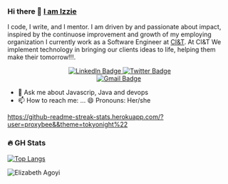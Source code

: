 ### Hi there 👋 [I am Izzie](https://github.com/proxybee/)

I code, I write, and I mentor.
I am driven by and passionate about impact, inspired by the continuose improvement and growth of my employing organization
I currently work as a Software Engineer at [CI&T](https://ciandt.com/us/en-us). At CI&T We implement technology in bringing our clients ideas to life, helping them make their tomorrow!!!.

<div align="center" id="badges">
  <a href="https://www.linkedin.com/in/ellzabethagoyi/">
    <img src="https://img.shields.io/badge/LinkedIn-blue?style=for-the-badge&logo=linkedin&logoColor=white" alt="LinkedIn Badge"/>
  </a>
  <a href="(https://twitter.com/proxybees)">
    <img src="https://img.shields.io/badge/Twitter-blue?style=for-the-badge&logo=twitter&logoColor=white" alt="Twitter Badge"/>
  </a>
</div>


<div align="center">
    <a href="mailto:elizabethagoyi2@gmail.com"><img src="https://img.shields.io/badge/Elizabeth%20Agoyi-fff?style=plastic&amp;labelColor=fff&amp;logo=Gmail&amp;link=mailto:elizabethagoyi2@gmail.com" alt="Gmail Badge"></a>
    <img src="https://komarev.com/ghpvc/?username=proxybee&style=flat-square&color=blue" alt=""/>
</div>

- 💬 Ask me about Javascrip, Java and devops
- 📫 How to reach me: ...
😄 Pronouns: Her/she

https://github-readme-streak-stats.herokuapp.com/?user=proxybee&&theme=tokyonight%22

### :fire: GH Stats
[![Top Langs](https://github-readme-stats.vercel.app/api/top-langs/?username=proxybee&layout=compact&theme=tokyonight)](https://github.com/anuraghazra/github-readme-stats)



<!--[![Proxybee GitHub stats](https://github-readme-stats.vercel.app/api?username=proxybee&count_private=true&show_icons=true&theme=tokyonight&hide_border=true)](#!)
-->
<p><img align="center" src="https://github-readme-streak-stats.herokuapp.com/?user=proxybee&&theme=tokyonight" alt="Elizabeth Agoyi" /></p>

<!--
**proxybee/proxybee** is a ✨ _special_ ✨ repository because its `README.md` (this file) appears on your GitHub profile.

Here are some ideas to get you started:

- 🔭 I’m currently working on ...
- 🌱 I’m currently learning ...
- 👯 I’m looking to collaborate on ...
- 🤔 I’m looking for help with ...
- 💬 Ask me about ...
- 📫 How to reach me: ...
- 😄 Pronouns: ...
- ⚡ Fun fact: ...
-->
